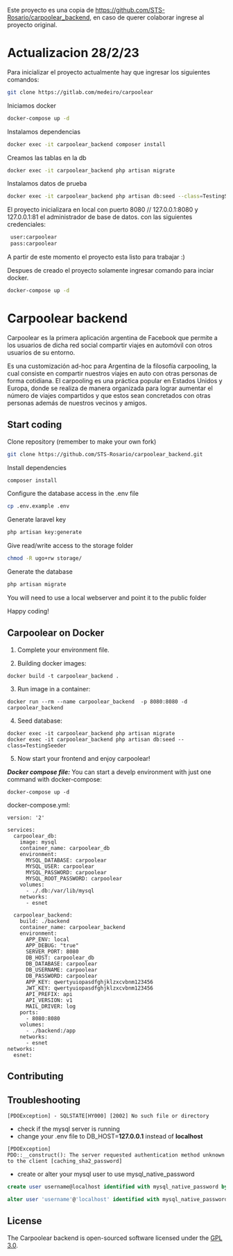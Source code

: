 Este proyecto es una  copia de https://github.com/STS-Rosario/carpoolear_backend, en caso de querer colaborar ingrese al proyecto original.

# Actualizacion 28/2/23
Para inicializar el proyecto actualmente hay que ingresar los siguientes comandos:
```bash
git clone https://gitlab.com/medeiro/carpoolear
```
Iniciamos docker
```bash
docker-compose up -d
```
Instalamos dependencias
```bash
docker exec -it carpoolear_backend composer install
```
Creamos las tablas en la db
```bash
docker exec -it carpoolear_backend php artisan migrate
```
Instalamos datos de prueba
```bash
docker exec -it carpoolear_backend php artisan db:seed --class=TestingSeeder
```
El proyecto inicializara en local con puerto 8080 // 127.0.0.1:8080 y 127.0.0.1:81 el administrador de base de datos. con las siguientes credenciales:
```bash
 user:carpoolear
 pass:carpoolear
```

A partir de este momento el proyecto esta listo para trabajar :)

Despues de creado el proyecto solamente ingresar comando para inciar docker.
```bash
docker-compose up -d
```

# Carpoolear backend

Carpoolear es la primera aplicación argentina de Facebook que permite a los usuarios de dicha red social compartir viajes en automóvil con otros usuarios de su entorno.

Es una customización ad-hoc para Argentina de la filosofía carpooling, la cual consiste en compartir nuestros viajes en auto con otras personas de forma cotidiana. El carpooling es una práctica popular en Estados Unidos y Europa, donde se realiza de manera organizada para lograr aumentar el número de viajes compartidos y que estos sean concretados con otras personas además de nuestros vecinos y amigos.

## Start coding

Clone repository (remember to make your own fork)
```bash
git clone https://github.com/STS-Rosario/carpoolear_backend.git
```

Install dependencies
```bash
composer install
```
Configure the database access in the .env file
```bash
cp .env.example .env
```
Generate laravel key
```bash
php artisan key:generate
```

Give read/write access to the storage folder
```bash
chmod -R ugo+rw storage/
```

Generate the database
```bash
php artisan migrate
```

You will need to use a local webserver and point it to the public folder

Happy coding!

## Carpoolear on Docker

1) Complete your environment file.

2) Building docker images: 
```
docker build -t carpoolear_backend .
```

3) Run image in a container: 
```
docker run --rm --name carpoolear_backend  -p 8080:8080 -d carpoolear_backend 
```

4) Seed database:

```
docker exec -it carpoolear_backend php artisan migrate
docker exec -it carpoolear_backend php artisan db:seed --class=TestingSeeder
```

5) Now start your frontend and enjoy carpoolear!

___Docker compose file:___
You can start a develp environment with just one command with docker-compose:

```
docker-compose up -d
```

docker-compose.yml:

```
version: '2'

services:
  carpoolear_db:
    image: mysql
    container_name: carpoolear_db
    environment:
      MYSQL_DATABASE: carpoolear
      MYSQL_USER: carpoolear
      MYSQL_PASSWORD: carpoolear
      MYSQL_ROOT_PASSWORD: carpoolear
    volumes:
      - ./.db:/var/lib/mysql
    networks:
      - esnet 

  carpoolear_backend:
    build: ./backend
    container_name: carpoolear_backend
    environment:
      APP_ENV: local
      APP_DEBUG: "true"
      SERVER_PORT: 8080
      DB_HOST: carpoolear_db
      DB_DATABASE: carpoolear
      DB_USERNAME: carpoolear
      DB_PASSWORD: carpoolear
      APP_KEY: qwertyuiopasdfghjklzxcvbnm123456
      JWT_KEY: qwertyuiopasdfghjklzxcvbnm123456
      API_PREFIX: api
      API_VERSION: v1
      MAIL_DRIVER: log
    ports:
      - 8080:8080
    volumes:
      - ./backend:/app
    networks:
      - esnet 
networks:
  esnet:  
```

## Contributing


## Troubleshooting

```
[PDOException] - SQLSTATE[HY000] [2002] No such file or directory
```
 * check if the mysql server is running
 * change your .env file to DB_HOST=**127.0.0.1** instead of **localhost**

```
[PDOException]                                                                          
PDO::__construct(): The server requested authentication method unknown to the client [caching_sha2_password]
```
* create or alter your mysql user to use mysql_native_password

```sql
create user username@localhost identified with mysql_native_password by 'password';
```

```sql
alter user 'username'@'localhost' identified with mysql_native_password by 'password';
```

## License

The Carpoolear backend is open-sourced software licensed under the [GPL 3.0](https://github.com/STS-Rosario/carpoolear_backend/blob/master/LICENSE).
